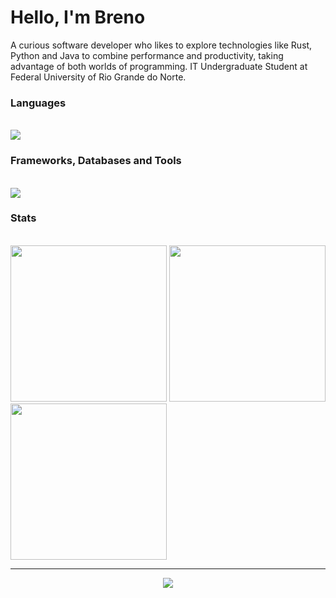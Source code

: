 <h1>Hello, I'm Breno</h1>

<p>A curious software developer who likes to explore technologies like Rust, Python and Java to combine performance
and productivity, taking advantage of both worlds of programming. IT Undergraduate Student at Federal University of Rio Grande do Norte.</p>

<h3>Languages</h3><br>

<img src="https://skillicons.dev/icons?i=java,rust,python">

<h3>Frameworks, Databases and Tools</h3><br>

<img src="https://skillicons.dev/icons?i=spring,firebase,postgres,docker,arduino">

<h3>Stats</h3>

<p>
          <br>
          <img src="http://github-profile-summary-cards.vercel.app/api/cards/stats?username=brevex&theme=gotham" href="http://github.com/brevex" style="width: 250px;">
          <img src="http://github-profile-summary-cards.vercel.app/api/cards/most-commit-language?username=brevex&theme=gotham" href="http://github.com/brevex" style="width: 250px;">
          <img src="http://github-profile-summary-cards.vercel.app/api/cards/productive-time?username=brevex&theme=gotham&utcOffset=8" href="http://github.com/brevex" style="width: 250px;">
</p><hr>

<p align="center">
          <a href="https://www.linkedin.com/in/brenobDev/"><img src="https://img.shields.io/badge/LinkedIn-0077B5?style=for-the-badge&logo=linkedin&logoColor=white"></a>
</p>
